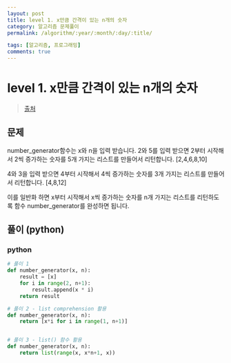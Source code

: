```yaml
---
layout: post
title: level 1. x만큼 간격이 있는 n개의 숫자
category: 알고리즘 문제풀이
permalink: /algorithm/:year/:month/:day/:title/

tags: [알고리즘, 프로그래밍]
comments: true
---
```

# level 1. x만큼 간격이 있는 n개의 숫자
> [출처](http://tryhelloworld.co.kr/challenge_codes/135)

## 문제
number_generator함수는 x와 n을 입력 받습니다.
2와 5를 입력 받으면 2부터 시작해서 2씩 증가하는 숫자를 5개 가지는 리스트를 만들어서 리턴합니다.
[2,4,6,8,10]

4와 3을 입력 받으면 4부터 시작해서 4씩 증가하는 숫자를 3개 가지는 리스트를 만들어서 리턴합니다.
[4,8,12]

이를 일반화 하면 x부터 시작해서 x씩 증가하는 숫자를 n개 가지는 리스트를 리턴하도록 함수 number_generator를 완성하면 됩니다.

## 풀이 (python)

### python

```python
# 풀이 1
def number_generator(x, n):
    result = [x]
    for i in range(2, n+1):
        result.append(x * i)
    return result

# 풀이 2 - list comprehension 활용
def number_generator(x, n):
    return [x*i for i in range(1, n+1)]


# 풀이 3 - list() 함수 활용
def number_generator(x, n):
    return list(range(x, x*n+1, x))
```
